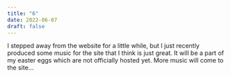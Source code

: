 ```yaml
---
title: "6"
date: 2022-06-07
draft: false
---
```

I stepped away from the website for a little while, but I just recently produced some music for the site that I think is just great. It will be a part of my easter eggs which are not officially hosted yet. More music will come to the site...